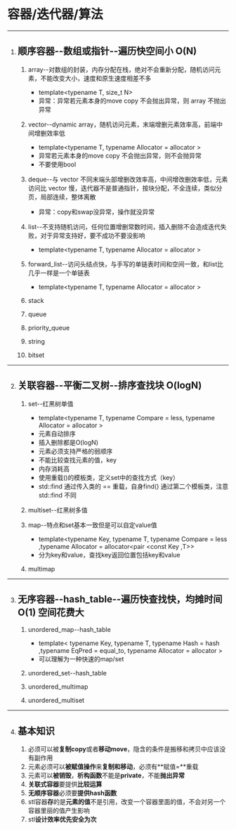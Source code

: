 <!--
 * @Date: 2021-03-11 15:22:20
 * @Author: mengsen
 * @LastEditors: mengsen
 * @LastEditTime: 2021-03-11 15:34:57
 * @FilePath: \NoteBook\C_Cpp\STLKnowledge.md
-->

# 容器/迭代器/算法

---

1. ## 顺序容器--数组或指针--遍历快空间小 O(N)

   1. array--对数组的封装，内存分配在栈，绝对不会重新分配，随机访问元素，不能改变大小，速度和原生速度相差不多

      - template<typename T, size_t N>
      - 异常：异常若元素本身的move copy 不会抛出异常，则 array 不抛出异常

   2. vector--dynamic array，随机访问元素，末端增删元素效率高，前端中间增删效率低

      - template<typename T, typename Allocator = allocator<T> >
      - 异常若元素本身的move copy 不会抛出异常，则不会抛异常
      - 不要使用bool

   3. deque--与 vector 不同末端头部增删改效率高，中间增改删效率低，元素访问比 vector 慢，迭代器不是普通指针，按块分配，不全连续，类似分页，局部连续，整体离散

      - 异常：copy和swap没异常，操作就没异常

   4. list--不支持随机访问，任何位置增删常数时间，插入删除不会造成迭代失败，对于异常支持好，要不成功不要没影响

      - template<typename T, typename Allocator = allocator<T> >

   5. forward_list--访问头结点快，与手写的单链表时间和空间一致，和list比几乎一样是一个单链表

      - template<typename T, typename Allocator = allocator<T> >

   6. stack
   7. queue
   8. priority_queue
   9.  string
   10. bitset
---

2. ## 关联容器--平衡二叉树--排序查找块 O(logN)

   1. set--红黑树单值

      - template<typename T, typename Compare = less<T>, typename Allocator = allocator<T> >
      - 元素自动排序
      - 插入删除都是O(logN)
      - 元素必须支持严格的弱顺序
      - 不能比较查找元素的值，key
      - 内存消耗高
      - 使用重载()的模板类，定义set中的查找方式（key）
      - std::find 通过传入类的 == 重载，自身find() 通过第二个模板类，注意std::find 不同

   2. multiset--红黑树多值
   3. map--特点和set基本一致但是可以自定value值

      - template<typename Key, typename T, typename Compare = less<T> ,typename Allocator = allocator<pair <const Key ,T>>
      - 分为key和value，查找key返回位置包括key和value

   4. multimap
---

3. ## 无序容器--hash_table--遍历快查找快，均摊时间O(1) 空间花费大

   1. unordered_map--hash_table

      - template< typename Key, typename T, typename Hash = hash<Key> ,typename EqPred = equal_to<T>, typename Allocator = allocator<T> >
      - 可以理解为一种快速的map/set

   2. unordered_set--hash_table
   3. unordered_multimap
   4. unordered_multiset
---

4. ## 基本知识

   1. 必须可以被**复制copy**或者**移动move**，隐含的条件是搬移和拷贝中应该没有副作用
   2. 元素必须可以**被赋值操作**来**复制和移动**，必须有**赋值=**重载
   3. 元素可以**被销毁**，**析构函数**不能是**private**，不能**抛出异常**
   4. **关联式容器**要提供**比较运算**
   5. **无顺序容器**必须要**提供hash函数**
   6. stl容器**存**的是**元素的值**不是引用，改变一个容器里面的值，不会对另一个容器里丽的值产生影响
   7. stl**设计效率优先安全为次**
